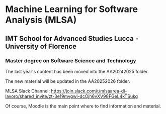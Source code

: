 # Machine Learning for Software Analysis (MLSA) 

## IMT School for Advanced Studies Lucca - University of Florence 

### Master degree on **Software Science and Technology**

The last year's content has been moved into the AA20242025 folder. 

The new material will be updated in the AA20252026 folder. 

MLSA Slack Channel: https://join.slack.com/t/mlsaarea-di-lavoro/shared_invite/zt-3e19mvgwi-dcOjh6vXV98FGeL4kTSukg

Of course, Moodle is the main point where to find information and material. 
